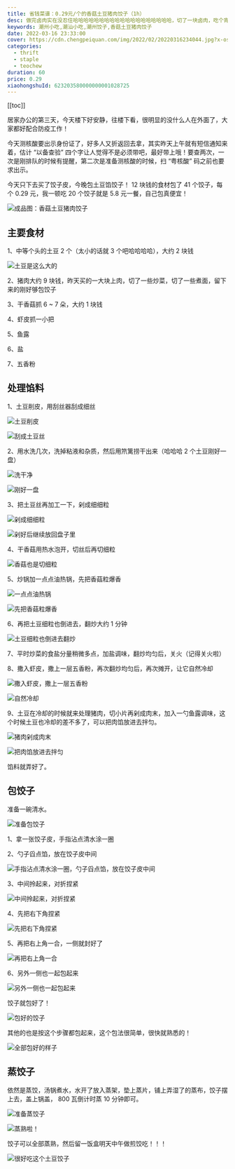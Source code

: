 ```yaml
---
title: 省钱菜谱：0.29元/个的香菇土豆猪肉饺子（1h）
desc: 做完卤肉实在没忍住哈哈哈哈哈哈哈哈哈哈哈哈哈哈哈哈哈哈哈，切了一块卤肉，吃个宵夜！！！这个点最好的搭配就是潮汕粿汁了！！！
keywords: 潮州小吃,潮汕小吃,潮州饺子,香菇土豆猪肉饺子
date: 2022-03-16 23:33:00
cover: https://cdn.chengpeiquan.com/img/2022/02/20220316234044.jpg?x-oss-process=image/interlace,1
categories:
  - thrift
  - staple
  - teochew
duration: 60
price: 0.29
xiaohongshuId: 623203580000000001028725
---
```


[[toc]]

居家办公的第三天，今天楼下好安静，往楼下看，很明显的没什么人在外面了，大家都好配合防疫工作！

今天测核酸要出示身份证了，好多人又折返回去拿，其实昨天上午就有短信通知来着，估计 “以备查验” 四个字让人觉得不是必须带吧，最好带上哦！要查两次，一次是刚排队的时候有提醒，第二次是准备测核酸的时候，扫 “粤核酸” 码之前也要求出示。

今天只下去买了饺子皮，今晚包土豆馅饺子！ 12 块钱的食材包了 41 个饺子，每个 0.29 元，我一顿吃 20 个饺子就是 5.8 元一餐，自己包真便宜！

![成品图：香菇土豆猪肉饺子](https://cdn.chengpeiquan.com/img/2022/02/20220316234142.jpg?x-oss-process=image/interlace,1)

## 主要食材

1、中等个头的土豆 2 个（太小的话就 3 个吧哈哈哈哈），大约 2 块钱

![土豆是这么大的](https://cdn.chengpeiquan.com/img/2022/02/20220316234137.jpg?x-oss-process=image/interlace,1)

2、猪肉大约 9 块钱，昨天买的一大块上肉，切了一些炒菜，切了一些煮面，留下来的刚好够包饺子

3、干香菇抓 6 ~ 7 朵，大约 1 块钱

4、虾皮抓一小把

5、鱼露

6、盐

7、五香粉

## 处理馅料

1、土豆削皮，用刮丝器刮成细丝

![土豆削皮](https://cdn.chengpeiquan.com/img/2022/02/20220316234138.jpg?x-oss-process=image/interlace,1)

![刮成土豆丝](https://cdn.chengpeiquan.com/img/2022/02/20220316234139.jpg?x-oss-process=image/interlace,1)

2、用水洗几次，洗掉粘液和杂质，然后用笊篱捞干出来（哈哈哈 2 个土豆刚好一盘）

![洗干净](https://cdn.chengpeiquan.com/img/2022/02/20220316234140.jpg?x-oss-process=image/interlace,1)

![刚好一盘](https://cdn.chengpeiquan.com/img/2022/02/20220316234202.jpg?x-oss-process=image/interlace,1)

3、把土豆丝再加工一下，剁成细细粒

![剁成细细粒](https://cdn.chengpeiquan.com/img/2022/02/20220316234150.jpg?x-oss-process=image/interlace,1)

![剁好后继续放回盘子里](https://cdn.chengpeiquan.com/img/2022/02/20220316234151.jpg?x-oss-process=image/interlace,1)

4、干香菇用热水泡开，切丝后再切细粒

![香菇也是切细粒](https://cdn.chengpeiquan.com/img/2022/02/20220316234152.jpg?x-oss-process=image/interlace,1)

5、炒锅加一点点油热锅，先把香菇粒爆香

![一点点油热锅](https://cdn.chengpeiquan.com/img/2022/02/20220316234153.jpg?x-oss-process=image/interlace,1)

![先把香菇粒爆香](https://cdn.chengpeiquan.com/img/2022/02/20220316234154.jpg?x-oss-process=image/interlace,1)

6、再把土豆细粒也倒进去，翻炒大约 1 分钟

![土豆细粒也倒进去翻炒](https://cdn.chengpeiquan.com/img/2022/02/20220316234155.jpg?x-oss-process=image/interlace,1)

7、平时炒菜的食盐分量稍微多点，加盐调味，翻炒均匀后，关火（记得关火啦）

8、撒入虾皮，撒上一层五香粉，再次翻炒均匀后，再次摊开，让它自然冷却

![撒入虾皮，撒上一层五香粉](https://cdn.chengpeiquan.com/img/2022/02/20220316234156.jpg?x-oss-process=image/interlace,1)

![自然冷却](https://cdn.chengpeiquan.com/img/2022/02/20220316234157.jpg?x-oss-process=image/interlace,1)

9、土豆在冷却的时候就来处理猪肉，切小片再剁成肉末，加入一勺鱼露调味，这个时候土豆也冷却的差不多了，可以把肉馅放进去拌匀。

![猪肉剁成肉末](https://cdn.chengpeiquan.com/img/2022/02/20220316234158.jpg?x-oss-process=image/interlace,1)

![把肉馅放进去拌匀](https://cdn.chengpeiquan.com/img/2022/02/20220316234159.jpg?x-oss-process=image/interlace,1)

馅料就弄好了。

## 包饺子

准备一碗清水。

![准备包饺子](https://cdn.chengpeiquan.com/img/2022/02/20220316234200.jpg?x-oss-process=image/interlace,1)

1、拿一张饺子皮，手指沾点清水涂一圈

2、勺子舀点馅，放在饺子皮中间

![手指沾点清水涂一圈，勺子舀点馅，放在饺子皮中间](https://cdn.chengpeiquan.com/img/2022/02/20220316234201.jpg?x-oss-process=image/interlace,1)

3、中间拎起来，对折捏紧

![中间拎起来，对折捏紧](https://cdn.chengpeiquan.com/img/2022/02/20220316234143.jpg?x-oss-process=image/interlace,1)

4、先把右下角捏紧

![先把右下角捏紧](https://cdn.chengpeiquan.com/img/2022/02/20220316234144.jpg?x-oss-process=image/interlace,1)

5、再把右上角一合，一侧就封好了

![再把右上角一合](https://cdn.chengpeiquan.com/img/2022/02/20220316234145.jpg?x-oss-process=image/interlace,1)

6、另外一侧也一起包起来

![另外一侧也一起包起来](https://cdn.chengpeiquan.com/img/2022/02/20220316234146.jpg?x-oss-process=image/interlace,1)

饺子就包好了！

![包好的饺子](https://cdn.chengpeiquan.com/img/2022/02/20220316234147.jpg?x-oss-process=image/interlace,1)

其他的也是按这个步骤都包起来，这个包法很简单，很快就熟悉的！

![全部包好的样子](https://cdn.chengpeiquan.com/img/2022/02/20220316234148.jpg?x-oss-process=image/interlace,1)

## 蒸饺子

依然是蒸饺，汤锅煮水，水开了放入蒸架，垫上蒸片，铺上弄湿了的蒸布，饺子摆上去，盖上锅盖， 800 瓦倒计时蒸 10 分钟即可。

![准备蒸饺子](https://cdn.chengpeiquan.com/img/2022/02/20220316234149.jpg?x-oss-process=image/interlace,1)

![蒸熟啦！](https://cdn.chengpeiquan.com/img/2022/02/20220316234141.jpg?x-oss-process=image/interlace,1)

饺子可以全部蒸熟，然后留一饭盒明天中午做煎饺吃！！！

![很好吃这个土豆饺子](https://cdn.chengpeiquan.com/img/2022/02/20220316234142.jpg?x-oss-process=image/interlace,1)
